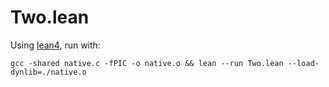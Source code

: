# Two.lean

Using [lean4](https://github.com/leanprover/lean4), run with:

```
gcc -shared native.c -fPIC -o native.o && lean --run Two.lean --load-dynlib=./native.o
```
